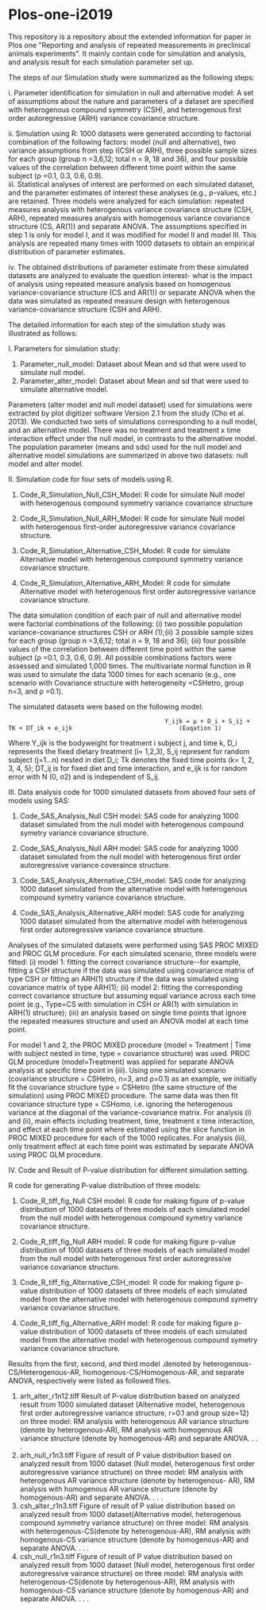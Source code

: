 # Plos-one-i2019
This repository is a repository about the extended information for paper in Plos one "Reporting and analysis of repeated measurements in
preclinical animals experiments". It mainly contain code for simulation and analysis, and analysis result for each simulation parameter set up.

The steps of our Simulation study were summarized as the following steps:

i.	Parameter identification for simulation in null and alternative model: 
      A set of assumptions about the nature and parameters of a dataset are specified with heterogenous compound symmetry (CSH), and 
      heterogenous first order autoregressive (ARH) variance covariance structure.
      
ii.	Simulation using R:
      1000 datasets were generated according to factorial combination of the following factors: model (null and alternative), 
      two variance assumptions from step I(CSH or ARH), three possible sample sizes for each group (group n =3,6,12; total n = 9, 18 
      and 36), and four possible values of the correlation between different time point within the same subject (ρ =0.1, 0.3, 0.6, 0.9).  
iii.	Statistical analyses of interest are performed on each simulated dataset, and the parameter estimates of interest these 
      analyses (e.g., p-values, etc.) are retained. Three models were analyzed for each simulation: repeated measures analysis 
      with heterogenous variance covariance structure (CSH, ARH), repeated measures analysis with homogenous variance covariance
      structure (CS, AR(1)) and separate ANOVA. The assumptions specified in step 1 is only for model I, and it was modified for 
      model II and model III. This analysis are repeated many times with 1000 datasets to obtain an empirical distribution of 
      parameter estimates. 
      
iv.	The obtained distributions of parameter estimate from these simulated datasets are analyzed to evaluate the question interest-
      what is the impact of analysis using repeated measure analysis based on homogenous variance-covariance structure (CS and AR(1)) 
      or separate ANOVA when the data was simulated as repeated measure design with heterogenous variance-covariance structure (CSH and
      ARH).


The detailed information for each step of the simulation study was illustrated as follows: 

I. Parameters for simulation study: 

1.	Parameter_null_model: Dataset about Mean and sd that were used to simulate null model.
2.	Parameter_alter_model: Dataset about Mean and sd that were used to simulate alternative model.

Parameters (alter model and null model dataset) used for simulations were extracted by plot digitizer software Version 2.1 
from the study (Cho et al. 2013). We conducted two sets of simulations corresponding to a null model, and an 
alternative model. There was no treatment and treatment x time interaction effect under the null model, in contrasts to the 
alternative model. The population parameter (means and sds) used for the null model and alternative model simulations are summarized
in above two datasets: null model and alter model.
 

II. Simulation code for four sets of models using R.

1.	Code_R_Simulation_Null_CSH_Model: 
      R code for simulate Null model with heterogenous compound symmetry variance covariance structure
      
2.	Code_R_Simulation_Null_ARH_Model: 
      R code for simulate Null model with heterogenous first-order autoregressive variance covariance structure.
      
3.	Code_R_Simulation_Alternative_CSH_Model: 
      R code for simulate Alternative model with heterogenous compound symmetry variance covariance structure.
      
4.	Code_R_Simulation_Alternative_ARH_Model:
      R code for simulate Alternative model with heterogenous first order autoregressive variance covariance structure.

The data simulation condition of each pair of null and alternative model were factorial combinations of the following: (i) two possible
population variance-covariance structures CSH or ARH (1);(ii) 3 possible sample sizes for each group (group n =3,6,12; total n = 9, 18 
and 36); (iii) four possible values of the correlation between different time point within the same subject (ρ =0.1, 0.3, 0.6, 0.9). 
All possible combinations factors were assessed and simulated 1,000 times. The multivariate normal function in R was used to simulate
the data 1000 times for each scenario (e.g., one scenario with Covariance structure with heterogeneity =CSHetro, group n=3, and ρ =0.1). 

The simulated datasets were based on the following model:
 
                                                Y_ijk = μ + D_i + S_ij + TK + DT_ik + e_ijk                              (Euqation 1) 
                                                
Where Y_ijk is the bodyweight for treatment i subject j, and time k, D_i represents the fixed dietary treatment (i= 1,2,3), S_ij represent for random subject (j=1…n) nested in diet D_i; Tk denotes the fixed time points (k= 1, 2, 3, 4, 5); DT_ij is for fixed diet and time interaction, and e_ijk is for random error with N (0, σ2) and is independent of S_ij.


III. Data analysis code for 1000 simulated datasets from aboved four sets of models using SAS:

1.	Code_SAS_Analysis_Null CSH model:
      SAS code for analyzing 1000 dataset simulated from the null model with heterogenous compound symetry variance covariance
      structure.
      
2.	Code_SAS_Analysis_Null ARH model:
      SAS code for analyzing 1000 dataset simulated from the null model with heterogenous first order autoregressive variance
      coveraince structure.
      
3.	Code_SAS_Analysis_Alternative_CSH_model:
      SAS code for analyzing 1000 dataset simulated from the alternative model with heterogenous compound symetry variance covariance
      structure.
      
4.	Code_SAS_Analysis_Alternative_ARH model:
      SAS code for analyzing 1000 dataset simulated from the alternative model with heterogenous first order autoregressive variance
      covariance structure.

Analyses of the simulated datasets were performed using SAS PROC MIXED and PROC GLM procedure. For each simulated scenario, three models were fitted: (i) model 1: fitting the correct covariance structure--for example, fitting a CSH structure if the data was simulated using covariance matrix of type CSH or fitting an ARH(1) structure if the data was simulated using covariance matrix of type ARH(1); (ii) model 2: fitting the corresponding correct covariance structure but assuming equal variance across each time point (e.g., Type=CS with simulation in CSH or AR(1) with simulation in ARH(1) structure); (iii) an analysis based on single time points that ignore the repeated measures structure and used an ANOVA model at each time point. 

For model 1 and 2, the PROC MIXED procedure (model = Treatment | Time with subject nested in time, type = covariance structure) was used. PROC GLM procedure (model=Treatment) was applied for separate ANOVA analysis at specific time point in (iii). Using one simulated scenario (covariance structure = CSHetro, n=3, and ρ=0.1) as an example, we initially fit the covariance structure type = CSHetro (the same structure of the simulation) using PROC MIXED procedure. The same data was then fit covariance structure type = CSHomo, i.e. ignoring the heterogenous variance at the diagonal of the variance-covariance matrix. For analysis (i) and (ii), main effects including treatment, time, treatment x time interaction, and effect at each time point where estimated using the slice function in PROC MIXED procedure for each of the 1000 replicates. For analysis (iii), only treatment effect at each time point was estimated by separate ANOVA using PROC GLM procedure. 


IV. Code and Result of P-value distribution for different simulation setting.

R code for generating P-value distribution of three models:

1.	Code_R_tiff_fig_Null CSH model:
      R code for making figure of p-value distribution of 1000 datasets of three models of each simulated model from the null model with
      heterogenous compound symetry variance covariance structure.
      
2.	Code_R_tiff_fig_Null ARH model:
      R code for making figure p-value distribution of 1000 datasets of three models of each simulated model from the null model with
      heterogenous first order autoregressive variance covariance structure.
      
3.	Code_R_tiff_fig_Alternative_CSH_model:
      R code for making figure p-value distribution of 1000 datasets of three models of each simulated model from the alternative model
      with heterogenous compound symetry variance covariance structure.
      
4.	Code_R_tiff_fig_Alternative_ARH model:
      R code for making figure p-value distribution of 1000 datasets of three models of each simulated model from the alternative model
      with heterogenous compound symetry variance covariance structure.


Results from the first, second, and third model .denoted by heterogenous-CS/Heterogenous-AR, homogenous-CS/Homogenous-AR, and separate ANOVA, respectively were listed as followed files. 
      
1.    arh_alter_r1n12.tiff
      Result of P-value distribution based on analyzed result from 1000 simulated dataset (Alternative model, heterogenous first order
      autoregressive variance structure, r=0.1 and group size=12) on three model: RM analysis with heterogenous AR variance structure
      (denote by heterogenous-AR), RM analysis with homogenous AR variance structure (denote by homogenous-AR) and separate ANOVA.
      .
      .
      .
13.    arh_null_r1n3.tiff
      Figure of result of P value distribution based on analyzed result from 1000 dataset (Null model, heterogenous first order 
      autoregressive variance structure) on three model: RM analysis with heterogenous AR variance structure (denote by heterogenous-
      AR), RM analysis with homogenous AR variance structure (denote by homogenous-AR) and separate ANOVA.
      .
      .
      .
25.    csh_alter_r1n3.tiff
      Figure of result of P value distribution based on analyzed result from 1000 dataset(Alternative model, heterogenous compound 
      symmetry variance structure) on three model: RM analysis with heterogenous-CS(denote by heterogenous-AR), RM analysis with
      homogenous-CS variance structure (denote by homogenous-AR) and separate ANOVA.
      .
      .
      .
37.    csh_null_r1n3.tiff
      Figure of result of P value distribution based on analyzed result from 1000 dataset (Null model, heterogenous first order
      autoregressive vairance structure) on three model: RM analysis with heterogenous-CS(denote by heterogenous-AR), RM analysis with
      homogenous-CS variance structure (denote by homogenous-AR) and separate ANOVA.
      .
      .
      .




